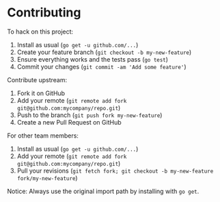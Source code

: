 # Contributing

To hack on this project:

1. Install as usual (`go get -u github.com/...`)
2. Create your feature branch (`git checkout -b my-new-feature`)
3. Ensure everything works and the tests pass (`go test`)
4. Commit your changes (`git commit -am 'Add some feature'`)

Contribute upstream:

1. Fork it on GitHub
2. Add your remote (`git remote add fork git@github.com:mycompany/repo.git`)
3. Push to the branch (`git push fork my-new-feature`)
4. Create a new Pull Request on GitHub

For other team members:

1. Install as usual (`go get -u github.com/...`)
2. Add your remote (`git remote add fork git@github.com:mycompany/repo.git`)
3. Pull your revisions (`git fetch fork; git checkout -b my-new-feature fork/my-new-feature`)

Notice: Always use the original import path by installing with `go get`.
